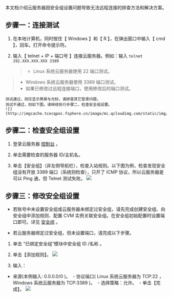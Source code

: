 
本文档介绍云服务器因安全组设置问题导致无法远程连接的排查方法和解决方案。

## 步骤一：连接测试

 1. 在本地计算机，同时按住【 Windows 】和【 R 】，在弹出窗口中输入【 cmd 】，回车。打开命令提示符。

 2. 输入【 telnet + IP + 端口号 】连接云服务器。例如：输入 `telnet 192.XXX.XXX.XXX 3389`
 
	> - Linux 系统云服务器使用 22 端口测试。
> - Windows 系统云服务器使用 3389 端口测试。
> - 如果已修改过远程连接端口，使用修改后的端口测试。

	测试通过，则仅显示黑屏与光标，请排查其它登录问题。
	测试不通过，则如下图。请继续执行步骤二，检查安全组设置。
	![](http://imgcache.tcecqpoc.fsphere.cn/image/mc.qcloudimg.com/static/img/1fe17b76d99905024d0e5e048000d9f4/image.png)

## 步骤二：检查安全组设置

 1. 登录云服务器 [控制台](http://console.tcecqpoc.fsphere.cn/cvm) 。

 2. 单击需要检查的服务器 ID/主机名。

 3. 单击【安全组】（非左侧导航栏），检查入站规则。以下图为例，检查发现安全组没有开放 3389 端口（系统则检查），只开了 ICMP 协议，所以云服务器是可以 Ping 通，但 Telnet 测试失败。
	![](http://imgcache.tcecqpoc.fsphere.cn/image/mc.qcloudimg.com/static/img/2fdcf758994c7194f12d2fb627bac4e6/image.png)

## 步骤三：修改安全组设置

 - 若账号中未设置安全组或云服务器未绑定过安全组，请先完成创建安全组、向安全组中添加规则、配置 CVM 实例关联安全组。在安全组初始配置时设置端口即可。详见 [安全组](http://tcecqpoc.fsphere.cn/document/product/416/7596) 。

 - 若云服务器绑定过安全组，但未设置端口，请完成以下步骤。

1. 单击 “已绑定安全组”模块中安全组 ID /名称 。

2. 单击【添加规则】。
	![](http://imgcache.tcecqpoc.fsphere.cn/image/mc.qcloudimg.com/static/img/f6e3be97451d3a1aa777696e56acf4cc/image.png)

3. 输入：
  - 来源(本例输入: 0.0.0.0/0 )。
  - 协议端口( Linux 系统云服务器为 TCP:22 ，Windows 系统云服务器为 TCP:3389 )。
  - 选择策略：允许。
  - 单击【完成】。
	![](http://imgcache.tcecqpoc.fsphere.cn/image/mc.qcloudimg.com/static/img/deb951ec299d221e0895656e04b40cbf/image.png)
